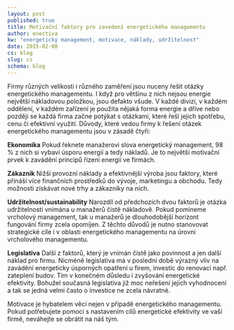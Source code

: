 ```yaml
---
layout: post
published: true
title: Motivační faktory pro zavedení energetického managementu
author: enectiva
kw: "energetický management, motivace, náklady, udržitelnost"
date: 2015-02-08
cs: blog
slug: cs
schema: blog
---
```


Firmy různých velikosti i různého zaměření jsou nuceny řešit otázky energetického managementu. I když pro většinu z nich nejsou energie největší nákladovou položkou, jsou defakto všude. V každé divizi, v každém oddělení, v každém zařízení je použita nějaká forma energie a dříve nebo později se každá firma začne potýkat s otázkami, které řeší jejich spotřebu, cenu či efektivní využití. Důvody, které vedou firmy k řešení otázek energetického managementu jsou v zásadě čtyři:

**Ekonomika**
Pokud řeknete manažerovi slova energetický management, 98 % z nich si vybaví úsporu energií a tedy nákladů. Je to největší motivační prvek k zavádění principů řízení energií ve firmách.

**Zákazník**
Nižší provozní náklady a efektivnější výroba jsou faktory, které přináší více finančních prostředků do vývoje, marketingu a obchodu. Tedy možnosti získávat nové trhy a zákazníky na nich.

**Udržitelnost/sustainability**
Narozdíl od předchozích dvou faktorů je otázka udržitelnosti vnímána u manažerů čistě nákladově. Pokud pomineme vrcholový management, tak u manažerů je dlouhodobější horizont fungování firmy zcela opomíjen. Z těchto důvodů je nutno stanovovat strategické cíle i v oblasti energetického managementu na úrovni vrcholového managementu.

**Legislativa**
Další z faktorů, který je vnímán čistě jako povinnost a jen další náklad pro firmu. Nicméně legislativa má v poslední době výrazný vliv na zavádění energeticky úsporných opatření u firem, investic do renovací např. zateplení budov. Tím v konečném důsledu i zvyšování energetické efektivity. Bohužel současná legislativa již moc neřešení jejich vyhodnocení a tak se jedná velmi často o investice ne zcela návratné.

Motivace je hybatelem věcí nejen v případě energetického managementu. Pokud potřebujete pomoci s nastavením cílů energetické efektivity ve vaší firmě, neváhejte se obrátit na náš tým.
